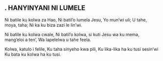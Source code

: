 ## . HANYINYANI NI LUMELE

Ni batile ku kolwa za Hao,
Ni batil’o lumela Jesu,
Yo mun’wi uli; U  tahe, moya, taha;
Ni ka ku biza zazi le lin’wi.


Ni batile ku kolwa cwale,
Ni batil’o kolwa, si kuti
Jesu wa ku mema, mang’eloi a ten’,
Wa lapelelwa u tahe feela.


Kolwa, katulo i felile,
Ku taha sinyeho kwa pili,
Ku lika-lika ha ku tusi sesin’wi
Ku bata ku kolwa ha ku tusi.

